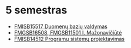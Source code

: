 # 5 semestras 
* [FMISB15517 Duomenų bazių valdymas](https://edriskus.github.io/5-semestras/FMISB15517%20Duomen%C5%B3%20bazi%C5%B3%20valdymas/egzaminas)
* [FMGSB16508, FMGSB11501 I. Mažonavičiūtė](https://edriskus.github.io/5-semestras/FMGSB16508,%20FMGSB11501%20I.%20Ma%C5%BEonavi%C4%8Di%C5%ABt%C4%97/egzaminas)
* [FMISB14512 Programų sistemų projektavimas](https://edriskus.github.io/5-semestras/FMISB14512%20Program%C5%B3%20sistem%C5%B3%20projektavimas/egzaminas)